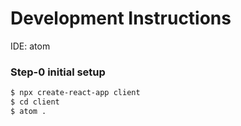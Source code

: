 # Development Instructions

IDE: atom

### Step-0 initial setup
```bash
$ npx create-react-app client
$ cd client
$ atom .
```
